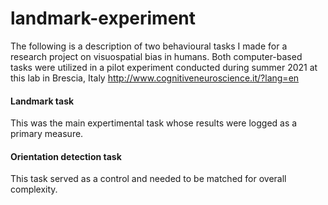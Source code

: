 # landmark-experiment

The following is a description of two behavioural tasks I made for a research project on visuospatial bias in humans.
Both computer-based tasks were utilized in a pilot experiment conducted during summer 2021 at this lab in Brescia, Italy http://www.cognitiveneuroscience.it/?lang=en 


#### Landmark task
This was the main expertimental task whose results were logged as a primary measure. 


#### Orientation detection task
This task served as a control and needed to be matched for overall complexity. 

